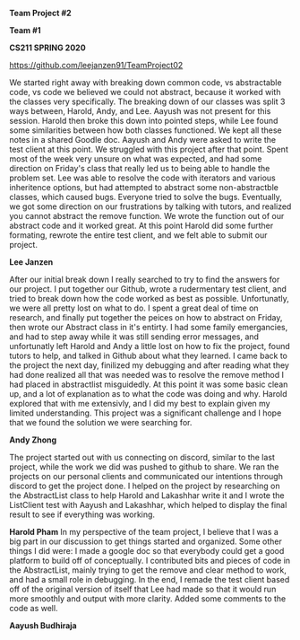 **Team Project #2**

**Team #1**

**CS211 SPRING 2020**

https://github.com/leejanzen91/TeamProject02


We started right away with breaking down common code, vs abstractable code, vs code we believed we could not abstract, because it worked with the classes very specifically. The breaking down of our classes was split 3 ways between, Harold, Andy, and Lee. Aayush was not present for this session. Harold then broke this down into pointed steps, while Lee found some similarities between how both classes functioned. We kept all these notes in a shared Goodle doc. Aayush and Andy were asked to write the test client at this point. We struggled with this project after that point. Spent most of the week very unsure on what was expected, and had some direction on Friday's class that really led us to being able to handle the problem set. Lee was able to resolve the code with iterators and various inheritence options, but had attempted to abstract some non-abstractble classes, which caused bugs. Everyone tried to solve the bugs. Eventually, we got some direction on our frustrations by talking with tutors, and realized you cannot abstract the remove function. We wrote the function out of our abstract code and it worked great. At this point Harold did some further formating, rewrote the entire test client, and we felt able to submit our project.
	

**Lee Janzen**

After our initial break down I really searched to try to find the answers for our project. I put together our Github, wrote a rudermentary test client, and tried to break down how the code worked as best as possible. Unfortunatly, we were all pretty lost on what to do. I spent a great deal of time on research, and finally put together the peices on how to abstract on Friday, then wrote our Abstract class in it's entirty. I had some family emergancies, and had to step away while it was still sending error messages, and unfortunatly left Harold and Andy a little lost on how to fix the project, found tutors to help, and talked in Github about what they learned. I came back to the project the next day, finilized my debugging and after reading what they had done realized all that was needed was to resolve the remove method I had placed in abstractlist misguidedly. At this point it was some basic clean up, and a lot of explanation as to what the code was doing and why. Harold explored that with me extensivly, and I did my best to explain given my limited understanding. This project was a significant challenge and I hope that we found the solution we were searching for.

**Andy Zhong**

The project started out with us connecting on discord, similar to the last project, while the work we did was pushed to github to share. We ran the projects on our personal clients and communicated our intentions through discord to get the project done. I helped on the project by researching on the AbstractList class to help Harold and Lakashhar write it and I wrote the ListClient test with Aayush and Lakashhar, which helped to display the final result to see if everything was working.

**Harold Pham**
In my perspective of the team project, I believe that I was a big part in our discussion to get things started and organized. 
Some other things I did were: I made a google doc so that everybody could get a good platform to build off of conceptually. I contributed bits and pieces of code in the AbstractList, mainly trying to get the remove and clear method to work, 
and had a small role in debugging. In the end, I remade the test client based off of the original
version of itself that Lee had made so that it would run more smoothly and output with more clarity. 
Added some comments to the code as well.


**Aayush Budhiraja**
